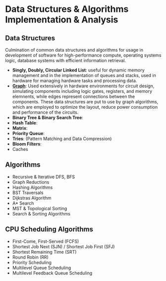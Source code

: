 # Data Structures & Algorithms Implementation & Analysis

## Data Structures
Culmination of common data structures and algorithms for usage in development of software for high-performance compute, operating systems logic, database systems with efficient information retrieval.

* **Singly, Doubly, Circular Linked List**: useful for dynamic memory management and in the implementation of queues and stacks, used in hardware for managing hardware tasks and processing data.
* [**Graph**](https://en.wikipedia.org/wiki/Graph_(abstract_data_type)):
Used extensively in hardware environments for circuit design, simulating components including logic gates, registers, and memory elemnents, while edges represent connections between the components. These data structures are put to use by graph algorithms, which are employed to optimize the layout, reduce power consumption and performance of the circuits.
* **Binary Tree & Binary Search Tree**: 
* **Hash Table**:
* **Matrix**:
* **Priority Queue**: 
* **Tries**: (Pattern Matching and Data Compression)
* **Bloom Filters**:
* Caches

## Algorithms
* Recursive & Iterative DFS, BFS
* Graph Reductions
* Hashing Algorithms
* BST Traversals
* Dijkstras Algorithm
* A* Search
* MST & Topological Sorting
* Search & Sorting Algorithms

## CPU Scheduling Algorithms
* First-Come, First-Served (FCFS)
* Shortest Job Next (SJN) / Shortest Job First (SFJ)
* Shortest Remaining Time (SRT)
* Round Robin (RR)
* Priority Scheduling
* Multilevel Queue Scheduling
* Multilevel Feedback Queue Scheduling
